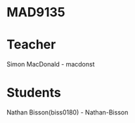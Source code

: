 MAD9135
=======

Teacher
=======

Simon MacDonald - macdonst

Students
========

Nathan Bisson(biss0180) - Nathan-Bisson

